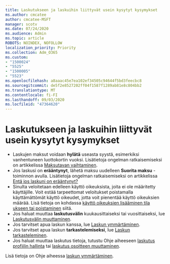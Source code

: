 ```yaml
---
title: Laskutukseen ja laskuihin liittyvät usein kysytyt kysymykset
ms.author: cmcatee
author: cmcatee-MSFT
manager: scotv
ms.date: 07/24/2020
ms.audience: Admin
ms.topic: article
ROBOTS: NOINDEX, NOFOLLOW
localization_priority: Priority
ms.collection: Adm_O365
ms.custom:
- "1500024"
- "5525"
- "1500005"
- "5523"
ms.openlocfilehash: a8aaac45e7ea102ef34505c94644f5bd3feecbc8
ms.sourcegitcommit: de5f2e8527202ff04f1587f1289ab81e8c804bb2
ms.translationtype: MT
ms.contentlocale: fi-FI
ms.lasthandoff: 09/03/2020
ms.locfileid: "47364620"
---
```

# <a name="billing-or-invoice-faq"></a>Laskutukseen ja laskuihin liittyvät usein kysytyt kysymykset

- Laskujen maksut voidaan **hylätä** useasta syystä, esimerkiksi vanhentuneen luottokortin vuoksi. Lisätietoja ongelman ratkaisemiseksi on artikkelissa [Maksutavan vaihtaminen](https://docs.microsoft.com/microsoft-365/commerce/billing-and-payments/change-payment-method).
- Jos laskusi on **erääntynyt**, lähetä maksu uudelleen **Suorita maksu** -toiminnon avulla. Lisätietoja ongelman ratkaisemiseksi on artikkelissa [Entä jos laskuni on erääntynyt?](https://docs.microsoft.com/microsoft-365/commerce/billing-and-payments/pay-for-your-subscription#what-if-my-credit-card-was-declined-and-my-payment-is-past-due)
- Sinulta veloitetaan edelleen käyttö oikeuksista, joita ei ole määritetty käyttäjille. Voit estää tarpeettomat veloitukset poistamalla käyttämättömät käyttö oikeudet, jotta voit pienentää käyttö oikeuksien määrää. Lisä tietoja on kohdassa [käyttö oikeuksien lisääminen tila ukseen tai poistaminen](https://docs.microsoft.com/alchemyinsights/how-to-add-or-reduce-licenses) siitä.
- Jos haluat muuttaa **laskutusvälin** kuukausittaiseksi tai vuosittaiseksi, lue [Laskutusvälin muuttaminen](https://docs.microsoft.com/microsoft-365/commerce/billing-and-payments/change-payment-frequency).
- Jos tarvitset apua laskun kanssa, lue [Laskun ymmärtäminen](https://docs.microsoft.com/microsoft-365/commerce/billing-and-payments/understand-your-invoice2).
- Jos tarvitset apua laskun **tarkastelemiseksi**, lue [Laskun tarkasteleminen](https://docs.microsoft.com/microsoft-365/commerce/billing-and-payments/view-your-bill-or-invoice).
- Jos haluat muuttaa laskutus tietoja, tutustu Ohje aiheeseen [laskutus profiilin hallinta](https://docs.microsoft.com/microsoft-365/commerce/billing-and-payments/manage-billing-profiles) tai [laskutus osoitteen muuttaminen](https://docs.microsoft.com/microsoft-365/commerce/billing-and-payments/change-your-billing-addresses).

Lisä tietoja on Ohje aiheessa [laskun ymmärtäminen](https://docs.microsoft.com/microsoft-365/commerce/billing-and-payments/understand-your-invoice2).
